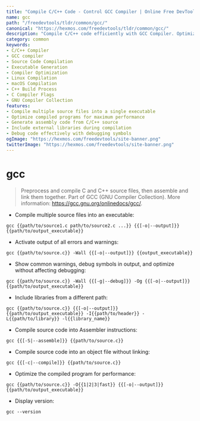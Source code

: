 ```yaml
---
title: "Compile C/C++ Code - Control GCC Compiler | Online Free DevTools by Hexmos"
name: gcc
path: "/freedevtools/tldr/common/gcc/"
canonical: "https://hexmos.com/freedevtools/tldr/common/gcc/"
description: "Compile C/C++ code efficiently with GCC Compiler. Optimize performance, debug effectively, and manage libraries effortlessly using command line. Free online tool, no registration required."
category: common
keywords:
- C/C++ Compiler
- GCC compiler
- Source Code Compilation
- Executable Generation
- Compiler Optimization
- Linux Compilation
- macOS Compilation
- C++ Build Process
- C Compiler Flags
- GNU Compiler Collection
features:
- Compile multiple source files into a single executable
- Optimize compiled programs for maximum performance
- Generate assembly code from C/C++ source
- Include external libraries during compilation
- Debug code effectively with debugging symbols
ogImage: "https://hexmos.com/freedevtools/site-banner.png"
twitterImage: "https://hexmos.com/freedevtools/site-banner.png"
---
```


# gcc

> Preprocess and compile C and C++ source files, then assemble and link them together.
> Part of GCC (GNU Compiler Collection).
> More information: <https://gcc.gnu.org/onlinedocs/gcc/>.

- Compile multiple source files into an executable:

`gcc {{path/to/source1.c path/to/source2.c ...}} {{[-o|--output]}} {{path/to/output_executable}}`

- Activate output of all errors and warnings:

`gcc {{path/to/source.c}} -Wall {{[-o|--output]}} {{output_executable}}`

- Show common warnings, debug symbols in output, and optimize without affecting debugging:

`gcc {{path/to/source.c}} -Wall {{[-g|--debug]}} -Og {{[-o|--output]}} {{path/to/output_executable}}`

- Include libraries from a different path:

`gcc {{path/to/source.c}} {{[-o|--output]}} {{path/to/output_executable}} -I{{path/to/header}} -L{{path/to/library}} -l{{library_name}}`

- Compile source code into Assembler instructions:

`gcc {{[-S|--assemble]}} {{path/to/source.c}}`

- Compile source code into an object file without linking:

`gcc {{[-c|--compile]}} {{path/to/source.c}}`

- Optimize the compiled program for performance:

`gcc {{path/to/source.c}} -O{{1|2|3|fast}} {{[-o|--output]}} {{path/to/output_executable}}`

- Display version:

`gcc --version`
